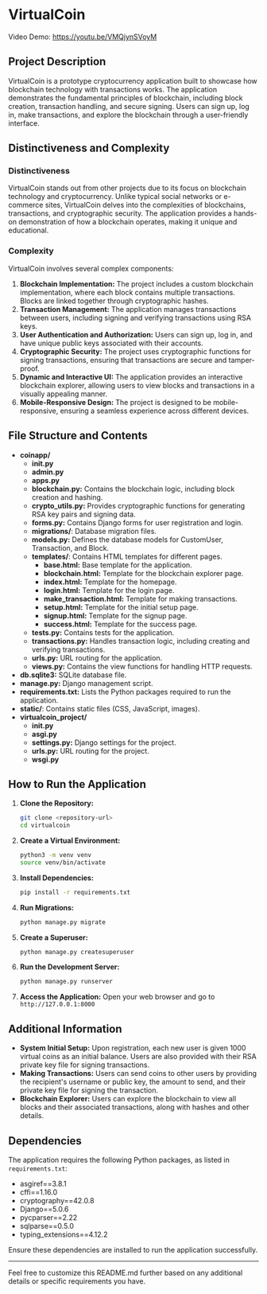 

# VirtualCoin

 Video Demo: https://youtu.be/VMQjynSVoyM

## Project Description
VirtualCoin is a prototype cryptocurrency application built to showcase how blockchain technology with transactions works. The application demonstrates the fundamental principles of blockchain, including block creation, transaction handling, and secure signing. Users can sign up, log in, make transactions, and explore the blockchain through a user-friendly interface.

## Distinctiveness and Complexity
### Distinctiveness
VirtualCoin stands out from other projects due to its focus on blockchain technology and cryptocurrency. Unlike typical social networks or e-commerce sites, VirtualCoin delves into the complexities of blockchains, transactions, and cryptographic security. The application provides a hands-on demonstration of how a blockchain operates, making it unique and educational.

### Complexity
VirtualCoin involves several complex components:
1. **Blockchain Implementation:** The project includes a custom blockchain implementation, where each block contains multiple transactions. Blocks are linked together through cryptographic hashes.
2. **Transaction Management:** The application manages transactions between users, including signing and verifying transactions using RSA keys.
3. **User Authentication and Authorization:** Users can sign up, log in, and have unique public keys associated with their accounts.
4. **Cryptographic Security:** The project uses cryptographic functions for signing transactions, ensuring that transactions are secure and tamper-proof.
5. **Dynamic and Interactive UI:** The application provides an interactive blockchain explorer, allowing users to view blocks and transactions in a visually appealing manner.
6. **Mobile-Responsive Design:** The project is designed to be mobile-responsive, ensuring a seamless experience across different devices.

## File Structure and Contents
- **coinapp/**
  - **__init__.py**
  - **admin.py**
  - **apps.py**
  - **blockchain.py:** Contains the blockchain logic, including block creation and hashing.
  - **crypto_utils.py:** Provides cryptographic functions for generating RSA key pairs and signing data.
  - **forms.py:** Contains Django forms for user registration and login.
  - **migrations/**: Database migration files.
  - **models.py:** Defines the database models for CustomUser, Transaction, and Block.
  - **templates/**: Contains HTML templates for different pages.
    - **base.html:** Base template for the application.
    - **blockchain.html:** Template for the blockchain explorer page.
    - **index.html:** Template for the homepage.
    - **login.html:** Template for the login page.
    - **make_transaction.html:** Template for making transactions.
    - **setup.html:** Template for the initial setup page.
    - **signup.html:** Template for the signup page.
    - **success.html:** Template for the success page.
  - **tests.py:** Contains tests for the application.
  - **transactions.py:** Handles transaction logic, including creating and verifying transactions.
  - **urls.py:** URL routing for the application.
  - **views.py:** Contains the view functions for handling HTTP requests.
- **db.sqlite3:** SQLite database file.
- **manage.py:** Django management script.
- **requirements.txt:** Lists the Python packages required to run the application.
- **static/**: Contains static files (CSS, JavaScript, images).
- **virtualcoin_project/**
  - **__init__.py**
  - **asgi.py**
  - **settings.py:** Django settings for the project.
  - **urls.py:** URL routing for the project.
  - **wsgi.py**

## How to Run the Application
1. **Clone the Repository:**
   ```bash
   git clone <repository-url>
   cd virtualcoin
   ```

2. **Create a Virtual Environment:**
   ```bash
   python3 -m venv venv
   source venv/bin/activate
   ```

3. **Install Dependencies:**
   ```bash
   pip install -r requirements.txt
   ```

4. **Run Migrations:**
   ```bash
   python manage.py migrate
   ```

5. **Create a Superuser:**
   ```bash
   python manage.py createsuperuser
   ```

6. **Run the Development Server:**
   ```bash
   python manage.py runserver
   ```

7. **Access the Application:**
   Open your web browser and go to `http://127.0.0.1:8000`

## Additional Information
- **System Initial Setup:**
  Upon registration, each new user is given 1000 virtual coins as an initial balance. Users are also provided with their RSA private key file for signing transactions.
- **Making Transactions:**
  Users can send coins to other users by providing the recipient's username or public key, the amount to send, and their private key file for signing the transaction.
- **Blockchain Explorer:**
  Users can explore the blockchain to view all blocks and their associated transactions, along with hashes and other details.

## Dependencies
The application requires the following Python packages, as listed in `requirements.txt`:
- asgiref==3.8.1
- cffi==1.16.0
- cryptography==42.0.8
- Django==5.0.6
- pycparser==2.22
- sqlparse==0.5.0
- typing_extensions==4.12.2

Ensure these dependencies are installed to run the application successfully.

---

Feel free to customize this README.md further based on any additional details or specific requirements you have.